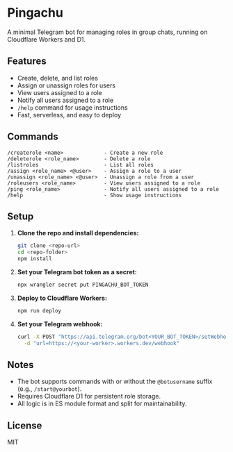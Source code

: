# Pingachu

A minimal Telegram bot for managing roles in group chats, running on Cloudflare Workers and D1.

## Features

 - Create, delete, and list roles
 - Assign or unassign roles for users
 - View users assigned to a role
 - Notify all users assigned to a role
 - `/help` command for usage instructions
 - Fast, serverless, and easy to deploy

## Commands

```
/createrole <name>             - Create a new role
/deleterole <role_name>        - Delete a role
/listroles                     - List all roles
/assign <role_name> <@user>    - Assign a role to a user
/unassign <role_name> <@user>  - Unassign a role from a user
/roleusers <role_name>         - View users assigned to a role
/ping <role_name>              - Notify all users assigned to a role
/help                          - Show usage instructions
```

## Setup

1. **Clone the repo and install dependencies:**

   ```sh
   git clone <repo-url>
   cd <repo-folder>
   npm install
   ```

2. **Set your Telegram bot token as a secret:**

   ```sh
   npx wrangler secret put PINGACHU_BOT_TOKEN
   ```

3. **Deploy to Cloudflare Workers:**

   ```sh
   npm run deploy
   ```

4. **Set your Telegram webhook:**
   ```sh
   curl -X POST "https://api.telegram.org/bot<YOUR_BOT_TOKEN>/setWebhook" \
     -d "url=https://<your-worker>.workers.dev/webhook"
   ```

## Notes

- The bot supports commands with or without the `@botusername` suffix (e.g., `/start@yourbot`).
- Requires Cloudflare D1 for persistent role storage.
- All logic is in ES module format and split for maintainability.

## License

MIT
